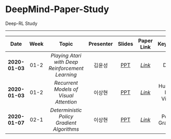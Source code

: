 # DeepMind-Paper-Study
Deep-RL Study
* * *

|  <center>Date</center> | <center>Week</center> | <center>Topic</center> |<center>Presenter</center> |<center>Slides</center> |<center>Paper Link</center>|<center>Keyward</center>|
|:--------|:--------:|:--------:|:--------:|:--------:|:--------:|:--------:|
|**2020-01-03** | <center>01-2 </center> | *<center>Playing Atari with Deep Reinforcement Learning</center>* |<center>김윤성</center>|[PPT](https://github.com/niceDuckgu/DeepMind-Paper-Study/blob/master/PPT/Week%2001_2%20Playing%20Atari%20with%20Deep%20Reinforcement%20Learning.pptx) |*[Link](https://arxiv.org/pdf/1312.5602v1.pdf)* |<center>DQN</center> |
|**2020-01-03** | <center>01-2 </center> |*<center>Recurrent Models of Visual Attention</center>*|<center>이상현</center> |[PPT](https://github.com/niceDuckgu/DeepMind-Paper-Study/blob/master/PPT/Week%2001_2%20Recurrent%20Models%20of%20Visual%20Attention.pdf) |*[Link](https://arxiv.org/pdf/1406.6247.pdf)* |<center>Human-like Vision</center> |
|**2020-01-07** | <center>02-1 </center> |*<center>Deterministic Policy Gradient Algorithms</center>*|<center>이상현</center> |[PPT](https://github.com/niceDuckgu/DeepMind-Paper-Study/blob/master/PPT/Week%2002_1%20Deterministic%20Policy%20Gradient%20Algorithms.pdf) |*[Link](http://proceedings.mlr.press/v32/silver14.pdf)* |<center> Policy Gradient </center> |

